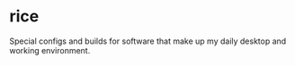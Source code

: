 # rice

Special configs and builds for software that make up my daily desktop and working environment.
